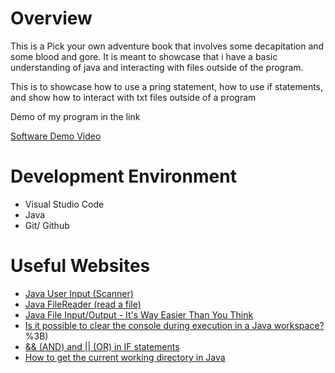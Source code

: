 # Overview

This is a Pick your own adventure book that involves some decapitation and some blood and gore. It is meant to showcase that i have a basic understanding of java and interacting with files outside of the program.

This is to showcase how to use a pring statement, how to use if statements, and show how to interact with txt files outside of a program

Demo of my program in the link

[Software Demo Video](https://youtu.be/J_d2jo04q7I)

# Development Environment
* Visual Studio Code
* Java
* Git/ Github

# Useful Websites

* [Java User Input (Scanner)](https://code.visualstudio.com/docs/sourcecontrol/overview)
* [Java FileReader (read a file)](https://www.youtube.com/watch?v=Hr8tLlj32BQ)
* [Java File Input/Output - It's Way Easier Than You Think](https://www.youtube.com/watch?v=ScUJx4aWRi0)
* [Is it possible to clear the console during execution in a Java workspace?](https://teamtreehouse.com/community/is-it-possible-to-clear-the-console-during-execution-in-a-java-workspace#:~:text=You%20can%20achieve%20a%20clear,H%5C033%5B2J")%3B)
* [&& (AND) and || (OR) in IF statements](https://stackoverflow.com/questions/1795808/and-and-or-in-if-statements)
* [How to get the current working directory in Java](https://mkyong.com/java/how-to-get-the-current-working-directory-in-java/#:~:text=In%20Java%2C%20we%20can%20use,where%20your%20program%20was%20launched.)